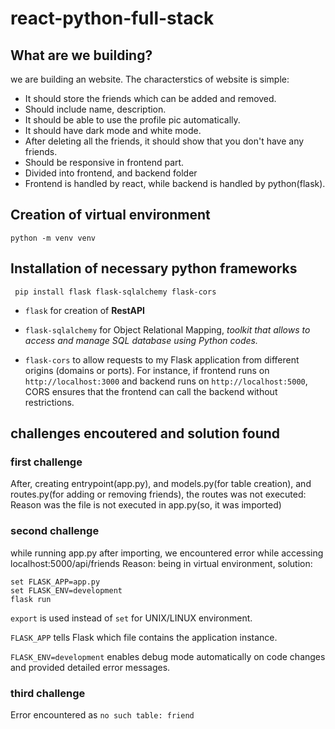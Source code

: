 # react-python-full-stack

## What are we building?
we are building an website. The characterstics of website is simple:
- It should store the friends which can be added and removed.
- Should include name, description.
- It should be able to use the profile pic automatically.
- It should have dark mode and white mode.
- After deleting all the friends, it should show that you don't have any friends.
- Should be responsive in frontend part.
- Divided into frontend, and backend folder
- Frontend is handled by react, while backend is handled by python(flask).


## Creation of virtual environment
``python -m venv venv``
## Installation of necessary python frameworks
`` pip install flask flask-sqlalchemy flask-cors``

- ``flask`` for creation of **RestAPI**
- ``flask-sqlalchemy`` for Object Relational Mapping, *toolkit that allows to access and manage SQL database using Python codes.*

- ``flask-cors`` to allow requests to my Flask application from different origins (domains or ports). For instance, if frontend runs on ``http://localhost:3000`` and backend runs on ``http://localhost:5000``, CORS ensures that the frontend can call the backend without restrictions.

## challenges encoutered and solution found

### first challenge
After, creating entrypoint(app.py), and models.py(for table creation), and routes.py(for adding or removing friends), the routes was not executed: Reason was the file is not executed in app.py(so, it was imported)

### second challenge
while running app.py after importing, we encountered error while accessing localhost:5000/api/friends
Reason: being in virtual environment,
solution: 
```shell
set FLASK_APP=app.py
set FLASK_ENV=development
flask run
```
``export`` is used instead of ``set`` for UNIX/LINUX environment.

``FLASK_APP`` tells Flask which file contains the application instance.

``FLASK_ENV=development`` enables debug mode automatically on code changes and provided detailed error messages.

### third challenge
Error encountered as ``no such table: friend``
